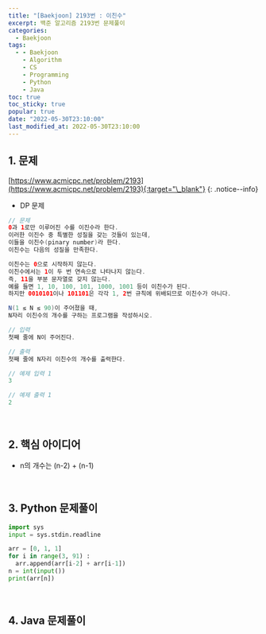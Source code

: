 ```yaml
---
title: "[Baekjoon] 2193번 : 이친수"
excerpt: 백준 알고리즘 2193번 문제풀이
categories:
  - Baekjoon
tags:
  - - Baekjoon
    - Algorithm
    - CS
    - Programming
    - Python
    - Java
toc: true
toc_sticky: true
popular: true
date: "2022-05-30T23:10:00"
last_modified_at: 2022-05-30T23:10:00
---
```


## 1. 문제

[https://www.acmicpc.net/problem/2193](https://www.acmicpc.net/problem/2193){:target="\_blank"}
{: .notice--info}

- DP 문제

```java
// 문제
0과 1로만 이루어진 수를 이진수라 한다. 
이러한 이진수 중 특별한 성질을 갖는 것들이 있는데, 
이들을 이친수(pinary number)라 한다. 
이친수는 다음의 성질을 만족한다.

이친수는 0으로 시작하지 않는다.
이친수에서는 1이 두 번 연속으로 나타나지 않는다. 
즉, 11을 부분 문자열로 갖지 않는다.
예를 들면 1, 10, 100, 101, 1000, 1001 등이 이친수가 된다. 
하지만 0010101이나 101101은 각각 1, 2번 규칙에 위배되므로 이친수가 아니다.

N(1 ≤ N ≤ 90)이 주어졌을 때, 
N자리 이친수의 개수를 구하는 프로그램을 작성하시오.

// 입력
첫째 줄에 N이 주어진다.

// 출력
첫째 줄에 N자리 이친수의 개수를 출력한다.

// 예제 입력 1 
3

// 예제 출력 1 
2
```

<br>

## 2. 핵심 아이디어

- n의 개수는 (n-2) + (n-1)

<br>

## 3. Python 문제풀이

```python
import sys
input = sys.stdin.readline

arr = [0, 1, 1]
for i in range(3, 91) :
  arr.append(arr[i-2] + arr[i-1])
n = int(input())
print(arr[n])
```

<br>

## 4. Java 문제풀이

```java

```
